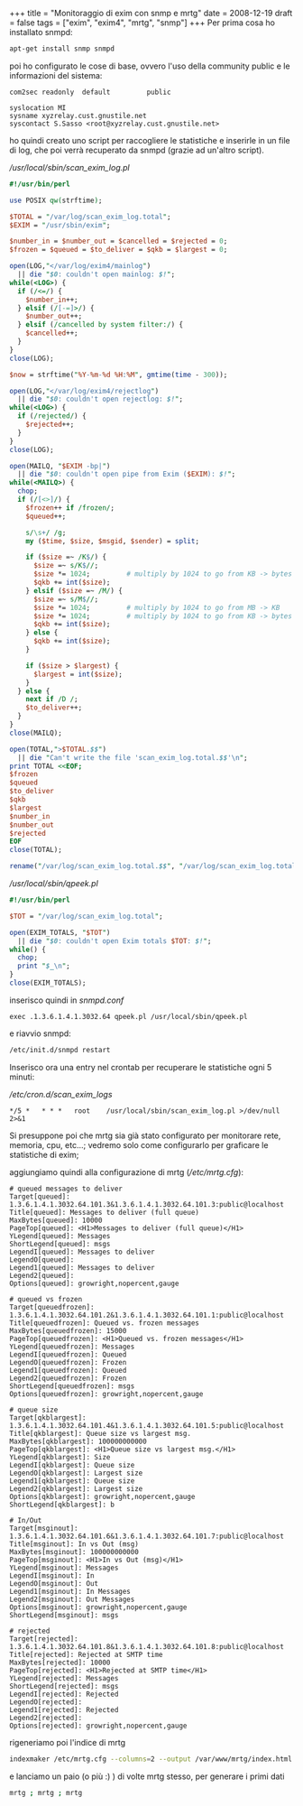 +++
title = "Monitoraggio di exim con snmp e mrtg"
date = 2008-12-19
draft = false
tags = ["exim", "exim4", "mrtg", "snmp"]
+++
Per prima cosa ho installato snmpd:
```bash
apt-get install snmp snmpd
```
poi ho configurato le cose di base, ovvero l'uso della community public e le informazioni del sistema:
```
com2sec readonly  default         public

syslocation MI
sysname xyzrelay.cust.gnustile.net
syscontact S.Sasso <root@xyzrelay.cust.gnustile.net>
```
ho quindi creato uno script per raccogliere le statistiche e inserirle in un file di log, che poi verrà recuperato da snmpd (grazie ad un'altro script).

*/usr/local/sbin/scan_exim_log.pl*
```perl
#!/usr/bin/perl

use POSIX qw(strftime);

$TOTAL = "/var/log/scan_exim_log.total";
$EXIM = "/usr/sbin/exim";

$number_in = $number_out = $cancelled = $rejected = 0;
$frozen = $queued = $to_deliver = $qkb = $largest = 0;

open(LOG,"</var/log/exim4/mainlog")
  || die "$0: couldn't open mainlog: $!";
while(<LOG>) {
  if (/<=/) {
    $number_in++;
  } elsif (/[-=]>/) {
    $number_out++;
  } elsif (/cancelled by system filter:/) {
    $cancelled++;
  }
}
close(LOG);

$now = strftime("%Y-%m-%d %H:%M", gmtime(time - 300));

open(LOG,"</var/log/exim4/rejectlog")
  || die "$0: couldn't open rejectlog: $!";
while(<LOG>) {
  if (/rejected/) {
    $rejected++;
  }
}
close(LOG);

open(MAILQ, "$EXIM -bp|")
  || die "$0: couldn't open pipe from Exim ($EXIM): $!";
while(<MAILQ>) {
  chop;
  if (/[<>]/) {
    $frozen++ if /frozen/;
    $queued++;

    s/\s+/ /g;
    my ($time, $size, $msgid, $sender) = split;

    if ($size =~ /K$/) {
      $size =~ s/K$//;
      $size *= 1024;         # multiply by 1024 to go from KB -> bytes
      $qkb += int($size);
    } elsif ($size =~ /M/) {
      $size =~ s/M$//;
      $size *= 1024;         # multiply by 1024 to go from MB -> KB
      $size *= 1024;         # multiply by 1024 to go from KB -> bytes
      $qkb += int($size);
    } else {
      $qkb += int($size);
    }

    if ($size > $largest) {
      $largest = int($size);
    }
  } else {
    next if /D /;
    $to_deliver++;
  }
}
close(MAILQ);

open(TOTAL,">$TOTAL.$$")
  || die "Can't write the file 'scan_exim_log.total.$$'\n";
print TOTAL <<EOF;
$frozen
$queued
$to_deliver
$qkb
$largest
$number_in
$number_out
$rejected
EOF
close(TOTAL);

rename("/var/log/scan_exim_log.total.$$", "/var/log/scan_exim_log.total");
```

*/usr/local/sbin/qpeek.pl*
```perl
#!/usr/bin/perl

$TOT = "/var/log/scan_exim_log.total";

open(EXIM_TOTALS, "$TOT")
  || die "$0: couldn't open Exim totals $TOT: $!";
while() {
  chop;
  print "$_\n";
}
close(EXIM_TOTALS);
```

inserisco quindi in *snmpd.conf*
```
exec .1.3.6.1.4.1.3032.64 qpeek.pl /usr/local/sbin/qpeek.pl
```
e riavvio snmpd:
```bash
/etc/init.d/snmpd restart
```
Inserisco ora una entry nel crontab per recuperare le statistiche ogni 5 minuti:

*/etc/cron.d/scan_exim_logs*
```
*/5 *   * * *   root    /usr/local/sbin/scan_exim_log.pl >/dev/null 2>&1
```

Si presuppone poi che mrtg sia già stato configurato per monitorare rete, memoria, cpu, etc...; vedremo solo come configurarlo per graficare le statistiche di exim;

aggiungiamo quindi alla configurazione di mrtg (*/etc/mrtg.cfg*):
```
# queued messages to deliver
Target[queued]: 1.3.6.1.4.1.3032.64.101.3&1.3.6.1.4.1.3032.64.101.3:public@localhost
Title[queued]: Messages to deliver (full queue)
MaxBytes[queued]: 10000
PageTop[queued]: <H1>Messages to deliver (full queue)</H1>
YLegend[queued]: Messages
ShortLegend[queued]: msgs
LegendI[queued]: Messages to deliver
LegendO[queued]:
Legend1[queued]: Messages to deliver
Legend2[queued]:
Options[queued]: growright,nopercent,gauge

# queued vs frozen
Target[queuedfrozen]: 1.3.6.1.4.1.3032.64.101.2&1.3.6.1.4.1.3032.64.101.1:public@localhost
Title[queuedfrozen]: Queued vs. frozen messages
MaxBytes[queuedfrozen]: 15000
PageTop[queuedfrozen]: <H1>Queued vs. frozen messages</H1>
YLegend[queuedfrozen]: Messages
LegendI[queuedfrozen]: Queued
LegendO[queuedfrozen]: Frozen
Legend1[queuedfrozen]: Queued
Legend2[queuedfrozen]: Frozen
ShortLegend[queuedfrozen]: msgs
Options[queuedfrozen]: growright,nopercent,gauge

# queue size
Target[qkblargest]: 1.3.6.1.4.1.3032.64.101.4&1.3.6.1.4.1.3032.64.101.5:public@localhost
Title[qkblargest]: Queue size vs largest msg.
MaxBytes[qkblargest]: 100000000000
PageTop[qkblargest]: <H1>Queue size vs largest msg.</H1>
YLegend[qkblargest]: Size
LegendI[qkblargest]: Queue size
LegendO[qkblargest]: Largest size
Legend1[qkblargest]: Queue size
Legend2[qkblargest]: Largest size
Options[qkblargest]: growright,nopercent,gauge
ShortLegend[qkblargest]: b

# In/Out
Target[msginout]: 1.3.6.1.4.1.3032.64.101.6&1.3.6.1.4.1.3032.64.101.7:public@localhost
Title[msginout]: In vs Out (msg)
MaxBytes[msginout]: 100000000000
PageTop[msginout]: <H1>In vs Out (msg)</H1>
YLegend[msginout]: Messages
LegendI[msginout]: In
LegendO[msginout]: Out
Legend1[msginout]: In Messages
Legend2[msginout]: Out Messages
Options[msginout]: growright,nopercent,gauge
ShortLegend[msginout]: msgs

# rejected
Target[rejected]: 1.3.6.1.4.1.3032.64.101.8&1.3.6.1.4.1.3032.64.101.8:public@localhost
Title[rejected]: Rejected at SMTP time
MaxBytes[rejected]: 10000
PageTop[rejected]: <H1>Rejected at SMTP time</H1>
YLegend[rejected]: Messages
ShortLegend[rejected]: msgs
LegendI[rejected]: Rejected
LegendO[rejected]:
Legend1[rejected]: Rejected
Legend2[rejected]:
Options[rejected]: growright,nopercent,gauge
```

rigeneriamo poi l'indice di mrtg
```bash
indexmaker /etc/mrtg.cfg --columns=2 --output /var/www/mrtg/index.html
```
e lanciamo un paio (o più :) ) di volte mrtg stesso, per generare i primi dati
```bash
mrtg ; mrtg ; mrtg
```